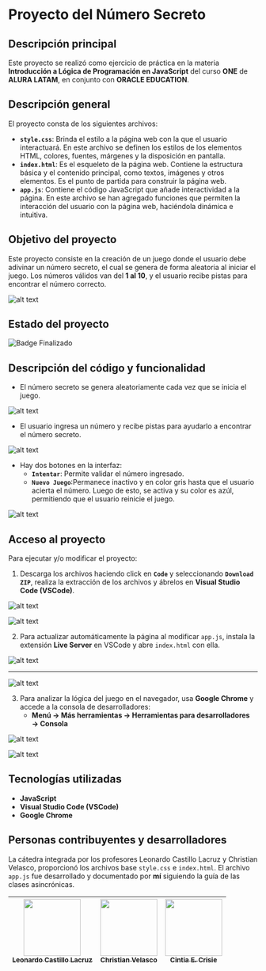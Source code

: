 # Proyecto del Número Secreto

## Descripción principal

Este proyecto se realizó como ejercicio de práctica en la materia **Introducción a Lógica de Programación en JavaScript** del curso **ONE** de **ALURA LATAM**, en conjunto con **ORACLE EDUCATION**.

## Descripción general

El proyecto consta de los siguientes archivos:

- **`style.css`**: Brinda el estilo a la página web con la que el usuario interactuará. En este archivo se definen los estilos de los elementos HTML, colores, fuentes, márgenes y la disposición en pantalla.
- **`index.html`**: Es el esqueleto de la página web. Contiene la estructura básica y el contenido principal, como textos, imágenes y otros elementos. Es el punto de partida para construir la página web.
- **`app.js`**: Contiene el código JavaScript que añade interactividad a la página. En este archivo se han agregado funciones que permiten la interacción del usuario con la página web, haciéndola dinámica e intuitiva.

## Objetivo del proyecto

Este proyecto consiste en la creación de un juego donde el usuario debe adivinar un número secreto, el cual se genera de forma aleatoria al iniciar el juego. Los números válidos van del **1 al 10**, y el usuario recibe pistas para encontrar el número correcto.

![alt text](image.png)

## Estado del proyecto
   ![Badge Finalizado](https://img.shields.io/badge/STATUS-%20FINALIZADO-GREEN)

## Descripción del código y funcionalidad

- El número secreto se genera aleatoriamente cada vez que se inicia el juego.

![alt text](image-1.png)

- El usuario ingresa un número y recibe pistas para ayudarlo a encontrar el número secreto.

![alt text](image-2.png)

- Hay dos botones en la interfaz:
  - **`Intentar`**: Permite validar el número ingresado.
  - **`Nuevo Juego`**:Permanece inactivo y en color gris hasta que el usuario acierta el número. Luego de esto, se activa y su color es azúl, permitiendo que el usuario reinicie el juego.

![alt text](image-3.png)

## Acceso al proyecto

Para ejecutar y/o modificar el proyecto:

1. Descarga los archivos haciendo click en **`Code`** y seleccionando **`Download ZIP`**, realiza la extracción de los archivos y ábrelos en **Visual Studio Code (VSCode)**.

![alt text](image-4.png)

![alt text](image-5.png)

2. Para actualizar automáticamente la página al modificar `app.js`, instala la extensión **Live Server** en VSCode y abre `index.html` con ella.

![alt text](image-7.png)

---------------------

![alt text](image-6.png)

3. Para analizar la lógica del juego en el navegador, usa **Google Chrome** y accede a la consola de desarrolladores:
   - **Menú → Más herramientas → Herramientas para desarrolladores → Consola**
  
![alt text](image-8.png)

![alt text](image-9.png)

## Tecnologías utilizadas

- **JavaScript**
- **Visual Studio Code (VSCode)**
- **Google Chrome**

## Personas contribuyentes y desarrolladores

La cátedra integrada por los profesores Leonardo Castillo Lacruz y Christian Velasco, proporcionó los archivos base `style.css` e `index.html`. El archivo `app.js` fue desarrollado y documentado por **mí** siguiendo la guía de las clases asincrónicas.

| [<img src="https://avatars.githubusercontent.com/u/4803845?v=4" width=115><br><sub>Leonardo Castillo Lacruz</sub>](https://github.com/ljcl79) |  [<img src="https://avatars.githubusercontent.com/u/29123800?v=4" width=115><br><sub>Christian Velasco</sub>](https://github.com/christianpva) |  [<img src="https://avatars.githubusercontent.com/u/110127199?v=4" width=115><br><sub>Cintia E. Crisie</sub>](https://github.com/CintiaBEC) |
| :---: | :---: | :---: |
